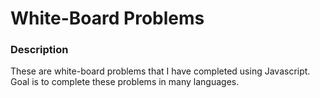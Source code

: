# White-Board Problems

### Description

These are white-board problems that I have completed using Javascript.  Goal is to complete these problems in many languages.
